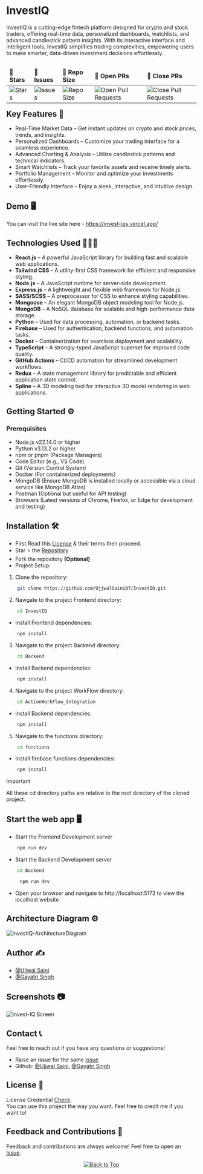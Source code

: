 # InvestIQ
InvestIQ is a cutting-edge fintech platform designed for crypto and stock traders, offering real-time data, personalized dashboards, watchlists, and advanced candlestick pattern insights. With its interactive interface and intelligent tools, InvestIQ simplifies trading complexities, empowering users to make smarter, data-driven investment decisions effortlessly.

<table align="left">
    <thead align="left">
        <tr border: 1px;>
            <td><b>🌟 Stars</b></td>
            <td><b>🐛 Issues</b></td>
            <td><b>📏 Repo Size</b></td>
            <td><b>🔔 Open PRs</b></td>
            <td><b>🔕 Close PRs</b></td>
        </tr>
     </thead>
    <tbody>
         <tr>
            <td><img alt="Stars" src="https://img.shields.io/github/stars/UjjwalSaini07/InvestIQ?style=flat&logo=github"/></td>
            <td><img alt="Issues" src="https://img.shields.io/github/issues/UjjwalSaini07/InvestIQ?style=flat&logo=github"/></td>
            <td><img alt="Repo Size" src="https://img.shields.io/github/repo-size/UjjwalSaini07/InvestIQ?style=flat&logo=github"/></td>
            <td><img alt="Open Pull Requests" src="https://img.shields.io/github/issues-pr/UjjwalSaini07/InvestIQ?style=flat&logo=github"/></td>
           <td><img alt="Close Pull Requests" src="https://img.shields.io/github/issues-pr-closed/UjjwalSaini07/InvestIQ?style=flat&color=critical&logo=github"/></td>
        </tr>
    </tbody>
</table>
<br/>
<br/>
<br/>

## Key Features 🎯

- Real-Time Market Data – Get instant updates on crypto and stock prices, trends, and insights.
- Personalized Dashboards – Customize your trading interface for a seamless experience.
- Advanced Charting & Analysis – Utilize candlestick patterns and technical indicators.
- Smart Watchlists – Track your favorite assets and receive timely alerts.
- Portfolio Management – Monitor and optimize your investments effortlessly.
- User-Friendly Interface – Enjoy a sleek, interactive, and intuitive design.

## Demo 🖥️
You can visit the live site here - https://invest-iqs.vercel.app/

## Technologies Used 👨🏻‍💻
- **React.js** – A powerful JavaScript library for building fast and scalable web applications.
- **Tailwind CSS** – A utility-first CSS framework for efficient and responsive styling.
- **Node.js** – A JavaScript runtime for server-side development.
- **Express.js** – A lightweight and flexible web framework for Node.js.
- **SASS/SCSS** – A preprocessor for CSS to enhance styling capabilities.
- **Mongoose** – An elegant MongoDB object modeling tool for Node.js.
- **MongoDB** – A NoSQL database for scalable and high-performance data storage.
- **Python** – Used for data processing, automation, or backend tasks.
- **Firebase** – Used for authentication, backend functions, and automation tasks.
- **Docker** – Containerization for seamless deployment and scalability.
- **TypeScript** – A strongly-typed JavaScript superset for improved code quality.
- **GitHub Actions** – CI/CD automation for streamlined development workflows.
- **Redux** – A state management library for predictable and efficient application state control.
- **Spline** – A 3D modeling tool for interactive 3D model rendering in web applications.

## Getting Started ⚙️
### Prerequisites

- Node.js v22.14.0 or higher
- Python v3.13.2 or higher
- npm or pnpm (Package Managers)
- Code Editor (e.g., VS Code)
- Git (Version Control System)
- Docker (For containerized deployments)
- MongoDB (Ensure MongoDB is installed locally or accessible via a cloud service like MongoDB Atlas)
- Postman (Optional but useful for API testing)
- Browsers (Latest versions of Chrome, Firefox, or Edge for development and testing)

## Installation 🛠️
- First Read this [License](https://github.com/UjjwalSaini07/InvestIQ/blob/main/LICENSE) & their terms then proceed.
- Star ⭐ the [Repository](https://github.com/UjjwalSaini07/InvestIQ)
- Fork the repository **(Optional)**
- Project Setup:
1. Clone the repository:
```bash
    git clone https://github.com/UjjwalSaini07/InvestIQ.git
```
2. Navigate to the project Frontend directory:
```bash
    cd InvestIQ
```
- Install Frontend dependencies:
```bash
    npm install
```
3. Navigate to the project Backend directory:
```bash
    cd Backend
```
- Install Backend dependencies:
```bash
    npm install
```
4. Navigate to the project WorkFlow directory:
```bash
    cd ActionWorkFlow_Integration
```
- Install Backend dependencies:
```bash
    npm install
```
5. Navigate to the functions directory:
```bash
    cd functions
```
- Install firebase functions dependencies:
```bash
    npm install
```
> [!IMPORTANT]  
> All these cd directory paths are relative to the root directory of the cloned project.

## Start the web app 🖥️
- Start the Frontend Development server
```bash
    npm run dev
```
- Start the Backend Development server
```bash
    cd Backend
```
```bash
     npm run dev
```

- Open your browser and navigate to http://localhost:5173 to view the localhost website

## Architecture Diagram ⚙️
![InvestIQ-ArchitectureDiagram](https://github.com/user-attachments/assets/1b51bcf8-20df-4a5f-ae3f-c47e7225da88)

## Author ✍️
- [@Ujjwal Saini](https://github.com/UjjwalSaini07)
- [@Gayatri Singh](https://github.com/Gayatrisin123)

## Screenshots 📷
![Invest-IQ Screen](https://github.com/user-attachments/assets/a02ff8ba-650e-4bb1-92a4-ed64ab46b721)

## Contact 📞
Feel free to reach out if you have any questions or suggestions!

- Raise an issue for the same [Issue](https://github.com/UjjwalSaini07/InvestIQ/issues/new)
- Github: [@Ujjwal Saini](https://github.com/UjjwalSaini07), [@Gayatri Singh](https://github.com/Gayatrisin123)

## License 📄
License Credential [Check](https://github.com/UjjwalSaini07/InvestIQ/blob/main/LICENSE). </br>You can use this project the way you want. Feel free to credit me if you want to!

## Feedback and Contributions 💌
Feedback and contributions are always welcome! Feel free to open an [Issue](https://github.com/UjjwalSaini07/InvestIQ/issues).

<div align="center">
    <a href="#top">
        <img src="https://img.shields.io/badge/Back%20to%20Top-000000?style=for-the-badge&logo=github&logoColor=white" alt="Back to Top">
    </a>
</div>
